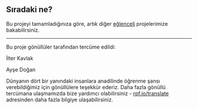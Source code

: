 ## Sıradaki ne?

Bu projeyi tamamladığınıza göre, artık diğer [eğlenceli](https://projects.raspberrypi.org/tr-TR/projects?interests%5B%5D=humour) projelerimize bakabilirsiniz.


***
Bu proje gönüllüler tarafından tercüme edildi:

İlter Kavlak

Ayşe Doğan

Dünyanın dört bir yanındaki insanlara anadilinde öğrenme şansı verebildiğimiz için gönüllülere teşekkür ederiz. Daha fazla gönüllü tercümana ulaşmamızda bize yardımcı olabilirsiniz - [rpf.io/translate](https://rpf.io/translate) adresinden daha fazla bilgiye ulaşabilirsiniz.
